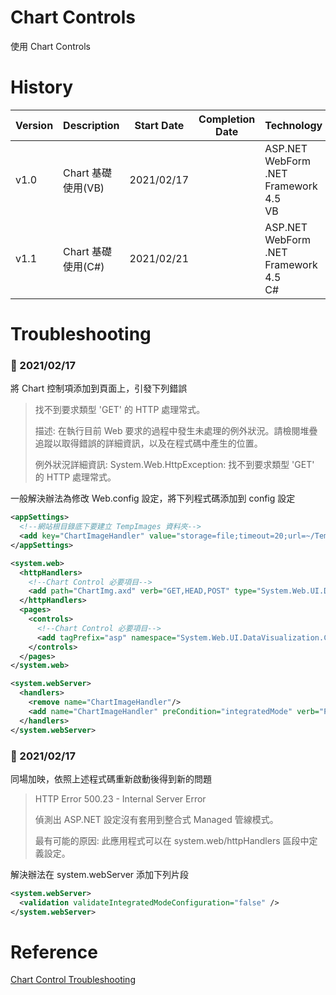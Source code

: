 # Chart Controls
使用 Chart Controls

# History
| Version | Description | Start Date | Completion Date | Technology |
| -- | -- | -- | -- | -- |
| v1.0 | Chart 基礎使用(VB) | 2021/02/17 || ASP.NET WebForm <br> .NET Framework 4.5 <br> VB |
| v1.1 | Chart 基礎使用(C#) | 2021/02/21 || ASP.NET WebForm <br> .NET Framework 4.5 <br> C# |

# Troubleshooting
### :calendar: 2021/02/17
將 Chart 控制項添加到頁面上，引發下列錯誤
> 找不到要求類型 'GET' 的 HTTP 處理常式。
> 
> 描述: 在執行目前 Web 要求的過程中發生未處理的例外狀況。請檢閱堆疊追蹤以取得錯誤的詳細資訊，以及在程式碼中產生的位置。
>
> 例外狀況詳細資訊: System.Web.HttpException: 找不到要求類型 'GET' 的 HTTP 處理常式。

一般解決辦法為修改 Web.config 設定，將下列程式碼添加到 config 設定
```xml
<appSettings>
  <!--網站根目錄底下要建立 TempImages 資料夾-->
  <add key="ChartImageHandler" value="storage=file;timeout=20;url=~/TempImages;" />
</appSettings>

<system.web>
  <httpHandlers>
    <!--Chart Control 必要項目-->
    <add path="ChartImg.axd" verb="GET,HEAD,POST" type="System.Web.UI.DataVisualization.Charting.ChartHttpHandler, System.Web.DataVisualization, Version=4.0.0.0, Culture=neutral, PublicKeyToken=31bf3856ad364e35" validate="false"/>
  </httpHandlers>
  <pages>
    <controls>
      <!--Chart Control 必要項目-->
      <add tagPrefix="asp" namespace="System.Web.UI.DataVisualization.Charting" assembly="System.Web.DataVisualization, Version=4.0.0.0, Culture=neutral, PublicKeyToken=31bf3856ad364e35"/>
    </controls>
  </pages>
</system.web>

<system.webServer>
  <handlers>
    <remove name="ChartImageHandler"/>
    <add name="ChartImageHandler" preCondition="integratedMode" verb="POST,GET,HEAD" path="ChartImg.axd" type="System.Web.UI.DataVisualization.Charting.ChartHttpHandler, System.Web.DataVisualization, Version=3.5.0.0, Culture=neutral, PublicKeyToken=31bf3856ad364e35" />
  </handlers>
</system.webServer>
```

### :calendar: 2021/02/17
同場加映，依照上述程式碼重新啟動後得到新的問題
> HTTP Error 500.23 - Internal Server Error
> 
> 偵測出 ASP.NET 設定沒有套用到整合式 Managed 管線模式。
> 
> 最有可能的原因:
> 此應用程式可以在 system.web/httpHandlers 區段中定義設定。

解決辦法在 system.webServer 添加下列片段
```xml
<system.webServer>
  <validation validateIntegratedModeConfiguration="false" />
</system.webServer>
```

# Reference
[Chart Control Troubleshooting](https://dotblogs.com.tw/shadow/2011/03/10/21762)

